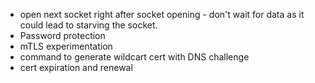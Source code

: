- open next socket right after socket opening - don't wait for data as it could lead to starving the socket.
- Password protection
- mTLS experimentation
- command to generate wildcart cert with DNS challenge
- cert expiration and renewal
